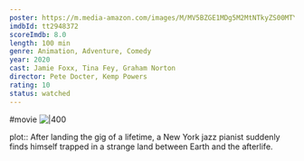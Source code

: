 ```yaml
---
poster: https://m.media-amazon.com/images/M/MV5BZGE1MDg5M2MtNTkyZS00MTY5LTg1YzUtZTlhZmM1Y2EwNmFmXkEyXkFqcGdeQXVyNjA3OTI0MDc@._V1_SX300.jpg
imdbId: tt2948372
scoreImdb: 8.0
length: 100 min
genre: Animation, Adventure, Comedy
year: 2020
cast: Jamie Foxx, Tina Fey, Graham Norton
director: Pete Docter, Kemp Powers
rating: 10
status: watched
---
```

#movie
![|400](https://m.media-amazon.com/images/M/MV5BZGE1MDg5M2MtNTkyZS00MTY5LTg1YzUtZTlhZmM1Y2EwNmFmXkEyXkFqcGdeQXVyNjA3OTI0MDc@._V1_SX300.jpg)

plot:: After landing the gig of a lifetime, a New York jazz pianist suddenly finds himself trapped in a strange land between Earth and the afterlife.